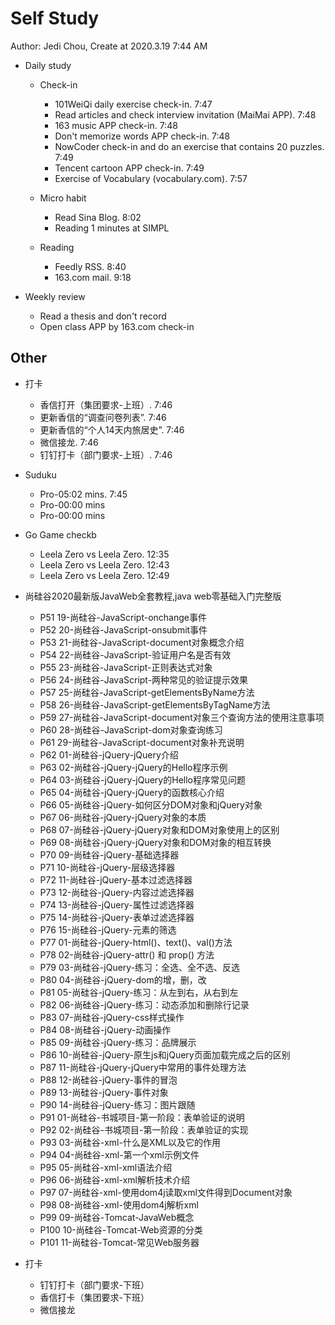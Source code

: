 # Self Study

Author: Jedi Chou, Create at 2020.3.19 7:44 AM

* Daily study
  * Check-in
    * 101WeiQi daily exercise check-in. 7:47
    * Read articles and check interview invitation (MaiMai APP). 7:48
    * 163 music APP check-in. 7:48
    * Don't memorize words APP check-in. 7:48
    * NowCoder check-in and do an exercise that contains 20 puzzles. 7:49
    * Tencent cartoon APP check-in. 7:49
    * Exercise of Vocabulary (vocabulary.com). 7:57

  * Micro habit
    * Read Sina Blog. 8:02
    * Reading 1 minutes at SIMPL

  * Reading
    * Feedly RSS. 8:40
    * 163.com mail. 9:18

* Weekly review
  * Read a thesis and don't record
  * Open class APP by 163.com check-in

## Other

* 打卡
  * 香信打开（集团要求-上班）. 7:46
  * 更新香信的“调查问卷列表”. 7:46
  * 更新香信的“个人14天内旅居史”. 7:46
  * 微信接龙. 7:46
  * 钉钉打卡（部门要求-上班）. 7:46

* Suduku
  * Pro-05:02 mins. 7:45
  * Pro-00:00 mins
  * Pro-00:00 mins

* Go Game checkb
  * Leela Zero vs Leela Zero. 12:35
  * Leela Zero vs Leela Zero. 12:43
  * Leela Zero vs Leela Zero. 12:49

* 尚硅谷2020最新版JavaWeb全套教程,java web零基础入门完整版
  * P51 19-尚硅谷-JavaScript-onchange事件
  * P52 20-尚硅谷-JavaScript-onsubmit事件
  * P53 21-尚硅谷-JavaScript-document对象概念介绍
  * P54 22-尚硅谷-JavaScript-验证用户名是否有效
  * P55 23-尚硅谷-JavaScript-正则表达式对象
  * P56 24-尚硅谷-JavaScript-两种常见的验证提示效果
  * P57 25-尚硅谷-JavaScript-getElementsByName方法
  * P58 26-尚硅谷-JavaScript-getElementsByTagName方法
  * P59 27-尚硅谷-JavaScript-document对象三个查询方法的使用注意事项
  * P60 28-尚硅谷-JavaScript-dom对象查询练习
  * P61 29-尚硅谷-JavaScript-document对象补充说明
  * P62 01-尚硅谷-jQuery-jQuery介绍
  * P63 02-尚硅谷-jQuery-jQuery的Hello程序示例
  * P64 03-尚硅谷-jQuery-jQuery的Hello程序常见问题
  * P65 04-尚硅谷-jQuery-jQuery的函数核心介绍
  * P66 05-尚硅谷-jQuery-如何区分DOM对象和jQuery对象
  * P67 06-尚硅谷-jQuery-jQuery对象的本质
  * P68 07-尚硅谷-jQuery-jQuery对象和DOM对象使用上的区别
  * P69 08-尚硅谷-jQuery-jQuery对象和DOM对象的相互转换
  * P70 09-尚硅谷-jQuery-基础选择器
  * P71 10-尚硅谷-jQuery-层级选择器
  * P72 11-尚硅谷-jQuery-基本过滤选择器
  * P73 12-尚硅谷-jQuery-内容过滤选择器
  * P74 13-尚硅谷-jQuery-属性过滤选择器
  * P75 14-尚硅谷-jQuery-表单过滤选择器
  * P76 15-尚硅谷-jQuery-元素的筛选
  * P77 01-尚硅谷-jQuery-html()、text()、val()方法
  * P78 02-尚硅谷-jQuery-attr() 和 prop() 方法
  * P79 03-尚硅谷-jQuery-练习：全选、全不选、反选
  * P80 04-尚硅谷-jQuery-dom的增，删，改
  * P81 05-尚硅谷-jQuery-练习：从左到右，从右到左
  * P82 06-尚硅谷-jQuery-练习：动态添加和删除行记录
  * P83 07-尚硅谷-jQuery-css样式操作
  * P84 08-尚硅谷-jQuery-动画操作
  * P85 09-尚硅谷-jQuery-练习：品牌展示
  * P86 10-尚硅谷-jQuery-原生js和jQuery页面加载完成之后的区别
  * P87 11-尚硅谷-jQuery-jQuery中常用的事件处理方法
  * P88 12-尚硅谷-jQuery-事件的冒泡
  * P89 13-尚硅谷-jQuery-事件对象
  * P90 14-尚硅谷-jQuery-练习：图片跟随
  * P91 01-尚硅谷-书城项目-第一阶段：表单验证的说明
  * P92 02-尚硅谷-书城项目-第一阶段：表单验证的实现
  * P93 03-尚硅谷-xml-什么是XML以及它的作用
  * P94 04-尚硅谷-xml-第一个xml示例文件
  * P95 05-尚硅谷-xml-xml语法介绍
  * P96 06-尚硅谷-xml-xml解析技术介绍
  * P97 07-尚硅谷-xml-使用dom4j读取xml文件得到Document对象
  * P98 08-尚硅谷-xml-使用dom4j解析xml
  * P99 09-尚硅谷-Tomcat-JavaWeb概念
  * P100 10-尚硅谷-Tomcat-Web资源的分类
  * P101 11-尚硅谷-Tomcat-常见Web服务器

* 打卡
  * 钉钉打卡（部门要求-下班）
  * 香信打卡（集团要求-下班）
  * 微信接龙
